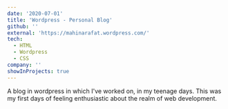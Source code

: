 ```yaml
---
date: '2020-07-01'
title: 'Wordpress - Personal Blog'
github: ''
external: 'https://mahinarafat.wordpress.com/'
tech:
  - HTML
  - Wordpress
  - CSS
company: ''
showInProjects: true
---
```


A blog in wordpress in which I've worked on, in my teenage days. This was my first days of feeling enthusiastic about the realm of web development.
